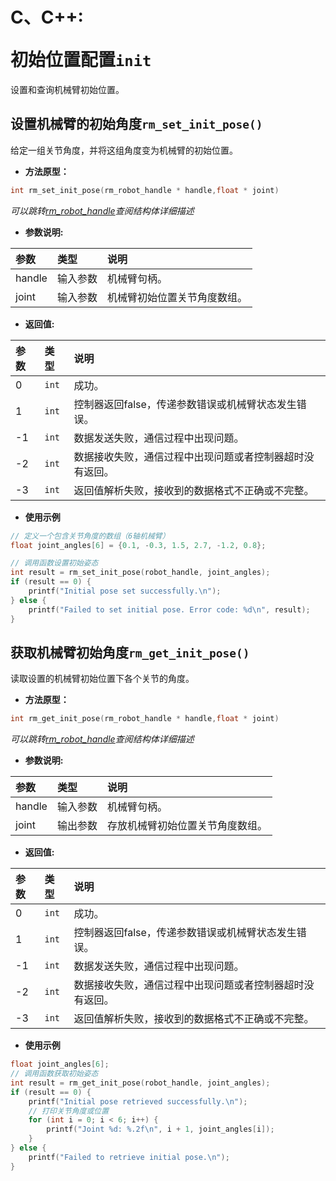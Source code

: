 # <p class="hidden">C、C++: </p>初始位置配置`init`

设置和查询机械臂初始位置。

## 设置机械臂的初始角度`rm_set_init_pose()`

给定一组关节角度，并将这组角度变为机械臂的初始位置。

- **方法原型：**

```C
int rm_set_init_pose(rm_robot_handle * handle,float * joint)
```

*可以跳转[rm_robot_handle](../struct/robotHandle)查阅结构体详细描述*

- **参数说明:**

|   参数    |   类型    |   说明    |
| :--- | :--- | :--- |
|   handle  |    输入参数    |    机械臂句柄。    |
|  joint  |    输入参数    |    机械臂初始位置关节角度数组。    |

- **返回值:**

|   参数    |   类型    |   说明    |
| :--- | :--- | :--- |
|   0  |    `int`    |    成功。    |
|   1  |    `int`    |    控制器返回false，传递参数错误或机械臂状态发生错误。    |
|  -1  |    `int`    |    数据发送失败，通信过程中出现问题。    |
|  -2  |    `int`    |    数据接收失败，通信过程中出现问题或者控制器超时没有返回。    |
|  -3  |    `int`    |    返回值解析失败，接收到的数据格式不正确或不完整。    |

- **使用示例**
  
```C
// 定义一个包含关节角度的数组（6轴机械臂）  
float joint_angles[6] = {0.1, -0.3, 1.5, 2.7, -1.2, 0.8};  

// 调用函数设置初始姿态  
int result = rm_set_init_pose(robot_handle, joint_angles);  
if (result == 0) { 
    printf("Initial pose set successfully.\n");  
} else {  
    printf("Failed to set initial pose. Error code: %d\n", result);  
} 
```

## 获取机械臂初始角度`rm_get_init_pose()`

读取设置的机械臂初始位置下各个关节的角度。

- **方法原型：**

```C
int rm_get_init_pose(rm_robot_handle * handle,float * joint)
```

*可以跳转[rm_robot_handle](../struct/robotHandle)查阅结构体详细描述*

- **参数说明:**

|   参数    |   类型    |   说明    |
| :--- | :--- | :--- |
|   handle  |    输入参数    |    机械臂句柄。    |
|  joint  |    输出参数    |    存放机械臂初始位置关节角度数组。    |

- **返回值:**

|   参数    |   类型    |   说明    |
| :--- | :--- | :--- |
|   0  |    `int`    |    成功。    |
|   1  |    `int`    |    控制器返回false，传递参数错误或机械臂状态发生错误。    |
|  -1  |    `int`    |    数据发送失败，通信过程中出现问题。    |
|  -2  |    `int`    |    数据接收失败，通信过程中出现问题或者控制器超时没有返回。    |
|  -3  |    `int`    |    返回值解析失败，接收到的数据格式不正确或不完整。    |

- **使用示例**
  
```C
float joint_angles[6];  
// 调用函数获取初始姿态  
int result = rm_get_init_pose(robot_handle, joint_angles);  
if (result == 0) { 
    printf("Initial pose retrieved successfully.\n");  
    // 打印关节角度或位置 
    for (int i = 0; i < 6; i++) {  
        printf("Joint %d: %.2f\n", i + 1, joint_angles[i]);  
    }  
} else {  
    printf("Failed to retrieve initial pose.\n");  
}  
```
